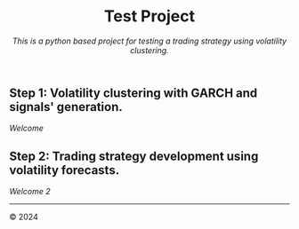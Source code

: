 <header>

<!--
  <<< Author notes: Course header >>>
  Include a 1280×640 image, course title in sentence case, and a concise description in emphasis.
  In your repository settings: enable template repository, add your 1280×640 social image, auto delete head branches.
  Add your open source license, GitHub uses MIT license.
-->

# Test Project

_This is a python based project for testing a trading strategy using volatility clustering._

</header>

<!--
  <<< Author notes: Step 1 >>>
  Choose 3-5 steps for your course.
  The first step is always the hardest, so pick something easy!
  Link to docs.github.com for further explanations.
  Encourage users to open new tabs for steps!
-->

## Step 1: Volatility clustering with GARCH and signals' generation.

_Welcome_ 

## Step 2: Trading strategy development using volatility forecasts.

_Welcome 2_

<footer>

<!--
  <<< Author notes: Footer >>>
  Add a link to get support, GitHub status page, code of conduct, license link.
-->

---

&copy; 2024 

</footer>
